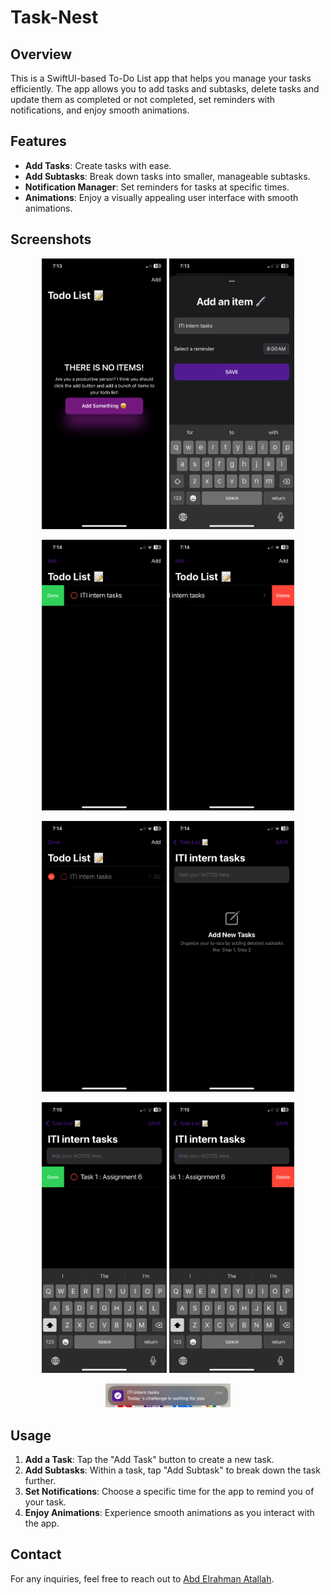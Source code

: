 # Task-Nest

## Overview
This is a SwiftUI-based To-Do List app that helps you manage your tasks efficiently.
The app allows you to add tasks and subtasks,
delete tasks and update them as completed or not completed,
set reminders with notifications,
and enjoy smooth animations.

## Features
- **Add Tasks**: Create tasks with ease.
- **Add Subtasks**: Break down tasks into smaller, manageable subtasks.
- **Notification Manager**: Set reminders for tasks at specific times.
- **Animations**: Enjoy a visually appealing user interface with smooth animations.

## Screenshots
<p align="center">
  <img src="Screenshots/1.PNG" width="200" />
  <img src="Screenshots/2.PNG" width="200" />
</p>
<p align="center">
  <img src="Screenshots/3.PNG" width="200" />
  <img src="Screenshots/4.PNG" width="200" />
</p>
<p align="center">
  <img src="Screenshots/5.PNG" width="200" />
  <img src="Screenshots/6.PNG" width="200" />
</p>
<p align="center">
  <img src="Screenshots/7.PNG" width="200" />
  <img src="Screenshots/8.PNG" width="200" />
</p>
<p align="center">
  <img src="Screenshots/9.jpg" width="200" />
</p>

## Usage
1. **Add a Task**: Tap the "Add Task" button to create a new task.
2. **Add Subtasks**: Within a task, tap "Add Subtask" to break down the task further.
3. **Set Notifications**: Choose a specific time for the app to remind you of your task.
4. **Enjoy Animations**: Experience smooth animations as you interact with the app.

## Contact
For any inquiries, feel free to reach out to [Abd Elrahman Atallah](mailto:aratallah3@gmail.com).
